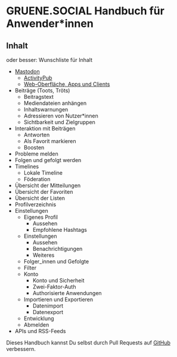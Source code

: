 # GRUENE.SOCIAL Handbuch für Anwender*innen

## Inhalt

oder besser: Wunschliste für Inhalt

- [Mastodon](mastodon.md)
  - [ActivityPub](activitypub.md)
  - [Web-Oberfläche, Apps und Clients](apps-clients.md)
- Beiträge (Toots, Tröts)
  - Beitragstext
  - Mediendateien anhängen
  - Inhaltswarnungen
  - Adressieren von Nutzer*innen
  - Sichtbarkeit und Zielgruppen
- Interaktion mit Beiträgen
  - Antworten
  - Als Favorit markieren
  - Boosten
- Probleme melden
- Folgen und gefolgt werden
- Timelines
  - Lokale Timeline
  - Föderation
- Übersicht der Mitteilungen
- Übersicht der Favoriten
- Übersicht der Listen
- Profilverzeichnis
- Einstellungen
  - Eigenes Profil
    - Aussehen
    - Empfohlene Hashtags
  - Einstellungen
    - Aussehen
    - Benachrichtigungen
    - Weiteres
  - Folger_innen und Gefolgte
  - Filter
  - Konto
    - Konto und Sicherheit
    - Zwei-Faktor-Auth
    - Authorisierte Anwendungen
  - Importieren und Exportieren
    - Datenimport
    - Datenexport
  - Entwicklung
  - Abmelden
- APIs und RSS-Feeds

Dieses Handbuch kannst Du selbst durch Pull Requests auf [GitHub](https://github.com/netzbegruenung/handbuch.gruene.social) verbessern.